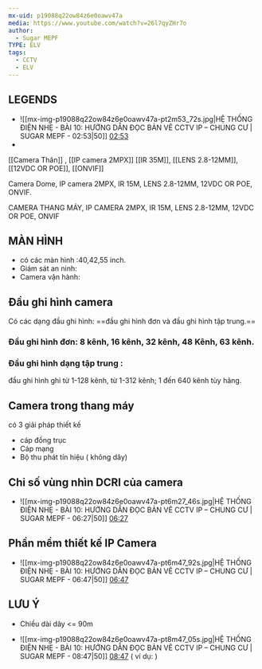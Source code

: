 ```yaml
---
mx-uid: p19088q22ow84z6e0oawv47a
media: https://www.youtube.com/watch?v=26l7qyZHr7o
author:
  - Sugar MEPF
TYPE: ELV
tags:
  - CCTV
  - ELV
---
```

## LEGENDS
- ![[mx-img-p19088q22ow84z6e0oawv47a-pt2m53_72s.jpg|HỆ THỐNG ĐIỆN NHẸ - BÀI 10: HƯỚNG DẪN ĐỌC BẢN VẼ CCTV IP – CHUNG CƯ  | SUGAR MEPF - 02:53|50]] [02:53](https://www.youtube.com/watch?v=26l7qyZHr7o#t=02:53.72) 
-
 [[Camera Thân]] , [[IP camera 2MPX]] [[IR 35M]], [[LENS 2.8-12MM]], [[12VDC OR POE]], [[ONVIF]]

Camera Dome, IP camera 2MPX, IR 15M, LENS 2.8-12MM, 12VDC OR POE, ONVIF.


CAMERA THANG MÁY, IP CAMERA 2MPX, IR 15M, LENS 2.8-12MM, 12VDC OR POE, ONVIF

## MÀN HÌNH

- có các màn hình :40,42,55 inch.
- Giám sát an ninh: 
- Camera vận hành: 
## Đầu ghi hình camera

 Có các dạng đầu ghi hình: ==đầu ghi hình đơn và đầu ghi hình tập trung.==
### Đầu ghi hình đơn: 8 kênh, 16 kênh, 32 kênh, 48 Kênh, 63 kênh.

### Đầu ghi hình dạng tập trung :
đầu ghi hình ghi từ 1-128 kênh, từ 1-312 kênh; 1 đến 640 kênh tùy hãng.

## Camera trong thang máy
có 3 giải pháp thiết kế
- cáp đồng trục
- Cáp mạng
- Bộ thu phát tín hiệu ( không dây)

## Chỉ số vùng nhìn DCRI của camera
- ![[mx-img-p19088q22ow84z6e0oawv47a-pt6m27_46s.jpg|HỆ THỐNG ĐIỆN NHẸ - BÀI 10: HƯỚNG DẪN ĐỌC BẢN VẼ CCTV IP – CHUNG CƯ  | SUGAR MEPF - 06:27|50]] [06:27](https://www.youtube.com/watch?v=26l7qyZHr7o#t=06:27.46) 
## Phần mềm thiết kế IP Camera
- ![[mx-img-p19088q22ow84z6e0oawv47a-pt6m47_92s.jpg|HỆ THỐNG ĐIỆN NHẸ - BÀI 10: HƯỚNG DẪN ĐỌC BẢN VẼ CCTV IP – CHUNG CƯ  | SUGAR MEPF - 06:47|50]] [06:47](https://www.youtube.com/watch?v=26l7qyZHr7o#t=06:47.92) 

## LƯU Ý
- Chiều dài dây <= 90m

- ![[mx-img-p19088q22ow84z6e0oawv47a-pt8m47_05s.jpg|HỆ THỐNG ĐIỆN NHẸ - BÀI 10: HƯỚNG DẪN ĐỌC BẢN VẼ CCTV IP – CHUNG CƯ  | SUGAR MEPF - 08:47|50]] [08:47](https://www.youtube.com/watch?v=26l7qyZHr7o#t=08:47.05) 
 ( ví dụ: )